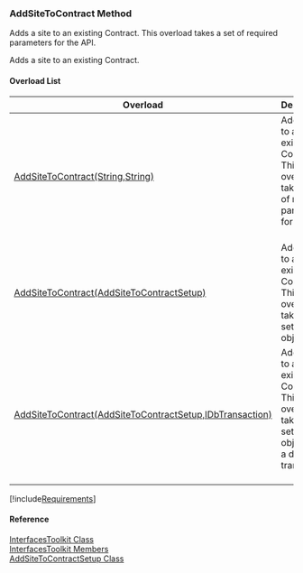 ﻿### AddSiteToContract Method

Adds a site to an existing Contract. This overload takes a set of required parameters for the API.

Adds a site to an existing Contract.

#### Overload List

| Overload | Description |
| --- | --- |
| [AddSiteToContract(String,String)](FChoice.Toolkits.Clarify~FChoice.Toolkits.Clarify.Interfaces.InterfacesToolkit~AddSiteToContract(String,String).md) | Adds a site to an existing Contract. This overload takes a set of required parameters for the API.   |
| [AddSiteToContract(AddSiteToContractSetup)](FChoice.Toolkits.Clarify~FChoice.Toolkits.Clarify.Interfaces.InterfacesToolkit~AddSiteToContract(AddSiteToContractSetup).md) | Adds a site to an existing Contract. This overload takes a setup object.   |
| [AddSiteToContract(AddSiteToContractSetup,IDbTransaction)](FChoice.Toolkits.Clarify~FChoice.Toolkits.Clarify.Interfaces.InterfacesToolkit~AddSiteToContract(AddSiteToContractSetup,IDbTransaction).md) | Adds a site to an existing Contract. This overload takes a setup object and a database transaction.   |

[!include[Requirements](../partials/requirements.md)]



#### Reference

[InterfacesToolkit Class](FChoice.Toolkits.Clarify~FChoice.Toolkits.Clarify.Interfaces.InterfacesToolkit.md)  
[InterfacesToolkit Members](FChoice.Toolkits.Clarify~FChoice.Toolkits.Clarify.Interfaces.InterfacesToolkit_members.md)  
[AddSiteToContractSetup Class](FChoice.Toolkits.Clarify~FChoice.Toolkits.Clarify.Interfaces.AddSiteToContractSetup.md)
